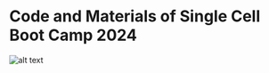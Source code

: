 # Code and Materials of Single Cell Boot Camp 2024
![alt text](https://github.com/sinnamone/SingleCellBootCamp2024/blob/main/Screenshot%202024-07-22%20at%2009.33.31.png)
